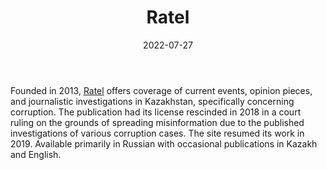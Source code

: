 ﻿---
title: "Ratel"
linkTitle: "Ratel"
contributor: ["Aizada Arystanbek"]
date: 2022-07-27
countries: ["Kazakhstan"]
category: ["Independent media"]
tags: ["media", "news", "local media", "corruption"]
date_start: [2013]
date_end: []
data_type: ["news", "investigations"] 
language: ["English", "Kazakh", "Russian"]
updated: 2023-05-26
description: 
  Offers coverage of current events, opinion pieces, and journalistic investigations in Kazakhstan, specifically concerning corruption.
---

Founded in 2013, [Ratel](https://ratel.kz/) offers coverage of current events, opinion pieces, and journalistic investigations in Kazakhstan, specifically concerning corruption. The publication had its license rescinded in 2018 in a court ruling on the grounds of spreading misinformation due to the published investigations of various corruption cases. The site resumed its work in 2019. Available primarily in Russian with occasional publications in Kazakh and English.
